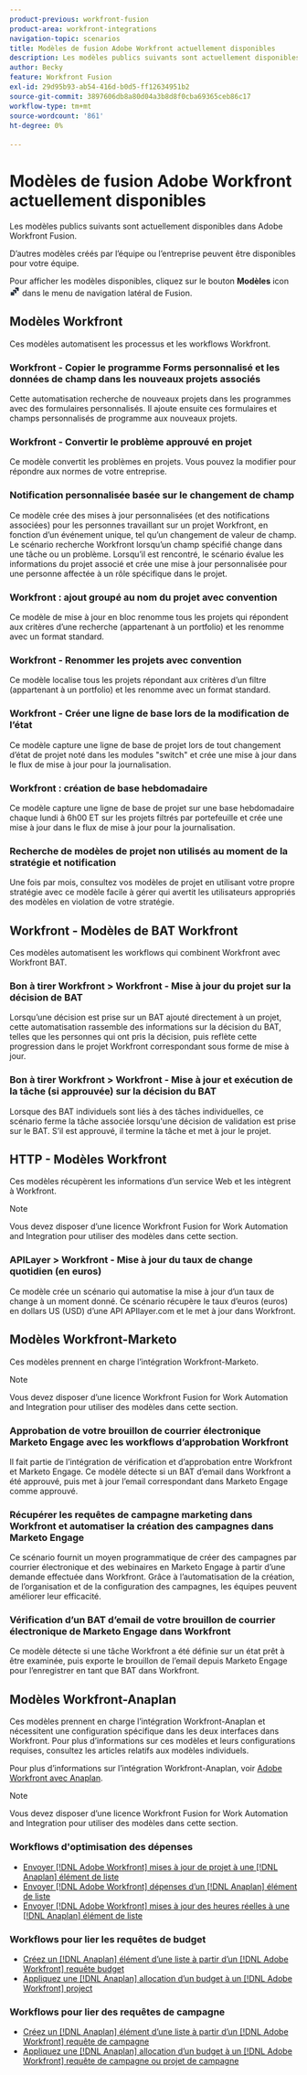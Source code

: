 ```yaml
---
product-previous: workfront-fusion
product-area: workfront-integrations
navigation-topic: scenarios
title: Modèles de fusion Adobe Workfront actuellement disponibles
description: Les modèles publics suivants sont actuellement disponibles dans Adobe Workfront Fusion.
author: Becky
feature: Workfront Fusion
exl-id: 29d95b93-ab54-416d-b0d5-ff12634951b2
source-git-commit: 3897606db8a80d04a3b8d8f0cba69365ceb86c17
workflow-type: tm+mt
source-wordcount: '861'
ht-degree: 0%

---
```


# Modèles de fusion Adobe Workfront actuellement disponibles

Les modèles publics suivants sont actuellement disponibles dans Adobe Workfront Fusion.

D’autres modèles créés par l’équipe ou l’entreprise peuvent être disponibles pour votre équipe.

Pour afficher les modèles disponibles, cliquez sur le bouton **Modèles** icon ![](assets/fusion-template-icon.png) dans le menu de navigation latéral de Fusion.

## Modèles Workfront

Ces modèles automatisent les processus et les workflows Workfront.

### Workfront - Copier le programme Forms personnalisé et les données de champ dans les nouveaux projets associés

Cette automatisation recherche de nouveaux projets dans les programmes avec des formulaires personnalisés. Il ajoute ensuite ces formulaires et champs personnalisés de programme aux nouveaux projets.

### Workfront - Convertir le problème approuvé en projet

Ce modèle convertit les problèmes en projets. Vous pouvez la modifier pour répondre aux normes de votre entreprise.

### Notification personnalisée basée sur le changement de champ

Ce modèle crée des mises à jour personnalisées (et des notifications associées) pour les personnes travaillant sur un projet Workfront, en fonction d’un événement unique, tel qu’un changement de valeur de champ. Le scénario recherche Workfront lorsqu’un champ spécifié change dans une tâche ou un problème. Lorsqu’il est rencontré, le scénario évalue les informations du projet associé et crée une mise à jour personnalisée pour une personne affectée à un rôle spécifique dans le projet.

### Workfront : ajout groupé au nom du projet avec convention

Ce modèle de mise à jour en bloc renomme tous les projets qui répondent aux critères d’une recherche (appartenant à un portfolio) et les renomme avec un format standard.

### Workfront - Renommer les projets avec convention

Ce modèle localise tous les projets répondant aux critères d’un filtre (appartenant à un portfolio) et les renomme avec un format standard.

### Workfront - Créer une ligne de base lors de la modification de l’état

Ce modèle capture une ligne de base de projet lors de tout changement d’état de projet noté dans les modules &quot;switch&quot; et crée une mise à jour dans le flux de mise à jour pour la journalisation.

### Workfront : création de base hebdomadaire

Ce modèle capture une ligne de base de projet sur une base hebdomadaire chaque lundi à 6h00 ET sur les projets filtrés par portefeuille et crée une mise à jour dans le flux de mise à jour pour la journalisation.

### Recherche de modèles de projet non utilisés au moment de la stratégie et notification

Une fois par mois, consultez vos modèles de projet en utilisant votre propre stratégie avec ce modèle facile à gérer qui avertit les utilisateurs appropriés des modèles en violation de votre stratégie.

## Workfront - Modèles de BAT Workfront

Ces modèles automatisent les workflows qui combinent Workfront avec Workfront BAT.

### Bon à tirer Workfront > Workfront - Mise à jour du projet sur la décision de BAT

Lorsqu’une décision est prise sur un BAT ajouté directement à un projet, cette automatisation rassemble des informations sur la décision du BAT, telles que les personnes qui ont pris la décision, puis reflète cette progression dans le projet Workfront correspondant sous forme de mise à jour.

### Bon à tirer Workfront > Workfront - Mise à jour et exécution de la tâche (si approuvée) sur la décision du BAT

Lorsque des BAT individuels sont liés à des tâches individuelles, ce scénario ferme la tâche associée lorsqu&#39;une décision de validation est prise sur le BAT. S’il est approuvé, il termine la tâche et met à jour le projet.

## HTTP - Modèles Workfront

Ces modèles récupèrent les informations d’un service Web et les intègrent à Workfront.

>[!NOTE]
>
> Vous devez disposer d’une licence Workfront Fusion for Work Automation and Integration pour utiliser des modèles dans cette section.

### APILayer > Workfront - Mise à jour du taux de change quotidien (en euros)

Ce modèle crée un scénario qui automatise la mise à jour d’un taux de change à un moment donné. Ce scénario récupère le taux d’euros (euros) en dollars US (USD) d’une API APIlayer.com et le met à jour dans Workfront.

## Modèles Workfront-Marketo

Ces modèles prennent en charge l’intégration Workfront-Marketo.

>[!NOTE]
>
> Vous devez disposer d’une licence Workfront Fusion for Work Automation and Integration pour utiliser des modèles dans cette section.

### Approbation de votre brouillon de courrier électronique Marketo Engage avec les workflows d’approbation Workfront

Il fait partie de l’intégration de vérification et d’approbation entre Workfront et Marketo Engage. Ce modèle détecte si un BAT d’email dans Workfront a été approuvé, puis met à jour l’email correspondant dans Marketo Engage comme approuvé.

### Récupérer les requêtes de campagne marketing dans Workfront et automatiser la création des campagnes dans Marketo Engage

Ce scénario fournit un moyen programmatique de créer des campagnes par courrier électronique et des webinaires en Marketo Engage à partir d’une demande effectuée dans Workfront. Grâce à l’automatisation de la création, de l’organisation et de la configuration des campagnes, les équipes peuvent améliorer leur efficacité.

### Vérification d’un BAT d’email de votre brouillon de courrier électronique de Marketo Engage dans Workfront

Ce modèle détecte si une tâche Workfront a été définie sur un état prêt à être examinée, puis exporte le brouillon de l’email depuis Marketo Engage pour l’enregistrer en tant que BAT dans Workfront.

## Modèles Workfront-Anaplan

Ces modèles prennent en charge l’intégration Workfront-Anaplan et nécessitent une configuration spécifique dans les deux interfaces dans Workfront. Pour plus d’informations sur ces modèles et leurs configurations requises, consultez les articles relatifs aux modèles individuels.

Pour plus d’informations sur l’intégration Workfront-Anaplan, voir [Adobe Workfront avec Anaplan](../../../workfront-integrations-and-apps/adobe-workfront-with-anaplan/anaplan-integration.md).

>[!NOTE]
>
> Vous devez disposer d’une licence Workfront Fusion for Work Automation and Integration pour utiliser des modèles dans cette section.

### Workflows d&#39;optimisation des dépenses

* [Envoyer [!DNL Adobe Workfront] mises à jour de projet à une [!DNL Anaplan] élément de liste](../../../workfront-integrations-and-apps/adobe-workfront-with-anaplan/send-workfront-project-actual-hours-updates-to-anaplan-list-item.md)
* [Envoyer [!DNL Adobe Workfront] dépenses d’un [!DNL Anaplan] élément de liste](../../../workfront-integrations-and-apps/adobe-workfront-with-anaplan/send-workfront-project-expenses-to-anaplan-list-item.md)
* [Envoyer [!DNL Adobe Workfront] mises à jour des heures réelles à une [!DNL Anaplan] élément de liste](../../../workfront-integrations-and-apps/adobe-workfront-with-anaplan/send-workfront-project-actual-hours-updates-to-anaplan-list-item.md)

### Workflows pour lier les requêtes de budget

* [Créez un [!DNL Anaplan] élément d’une liste à partir d’un [!DNL Adobe Workfront] requête budget](../../../workfront-integrations-and-apps/adobe-workfront-with-anaplan/create-an-anaplan-list-item-from-a-workfront-budget-request.md)
* [Appliquez une [!DNL Anaplan] allocation d’un budget à un [!DNL Adobe Workfront] project](../../../workfront-integrations-and-apps/adobe-workfront-with-anaplan/apply-anaplan-budget-allocation-to-workfront-projects.md)

### Workflows pour lier des requêtes de campagne

* [Créez un [!DNL Anaplan] élément d’une liste à partir d’un [!DNL Adobe Workfront] requête de campagne](../../../workfront-integrations-and-apps/adobe-workfront-with-anaplan/create-an-anaplan-list-item-from-a-workfront-campaign-request.md)
* [Appliquez une [!DNL Anaplan] allocation d’un budget à un [!DNL Adobe Workfront] requête de campagne ou projet de campagne](../../../workfront-integrations-and-apps/adobe-workfront-with-anaplan/apply-anaplan-budget-allocation-to-workfront-campaign-requests-and-projects.md)
